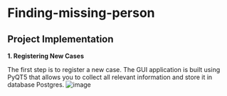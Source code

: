 # Finding-missing-person
## Project Implementation
**1. Registering New Cases**

The first step is to register a new case. The GUI application is built using PyQT5 that allows you to collect all relevant information and store it in database Postgres.
![image](https://user-images.githubusercontent.com/105723816/170829123-5d2f187f-9003-42f8-8401-9afa092c853e.png)

